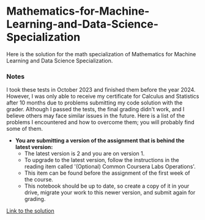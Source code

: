# Mathematics-for-Machine-Learning-and-Data-Science-Specialization
Here is the solution for the math specialization of Mathematics for Machine Learning and Data Science Specialization.

### Notes 
I took these tests in October 2023 and finished them before the year 2024. However, I was only able to receive my certificate for Calculus and Statistics after 10 months due to problems submitting my code solution with the grader. Although I passed the tests, the final grading didn't work, and I believe others may face similar issues in the future. Here is a list of the problems I encountered and how to overcome them; you will probably find some of them.

- **You are submitting a version of the assignment that is behind the latest version:**
    - The latest version is 2 and you are on version 1.
    - To upgrade to the latest version, follow the instructions in the reading item called '(Optional) Common Coursera Labs Operations'.
    - This item can be found before the assignment of the first week of the course.
    - This notebook should be up to date, so create a copy of it in your drive, migrate your work to this newer version, and submit again for grading.
    
[Link to the solution](https://community.deeplearning.ai/t/math-for-machine-learning-faq/443624)
